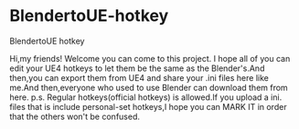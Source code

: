 # BlendertoUE-hotkey
BlendertoUE hotkey

Hi,my friends!
Welcome you can come to this project.
I hope all of you can edit your UE4 hotkeys to let them be the same as the Blender's.And then,you can export them from UE4 and share your .ini files here like me.And then,everyone who used to use Blender can download them from here.
p.s. Regular hotkeys(official hotkeys) is allowed.If you upload a ini. files that is include personal-set hotkeys,I hope you can MARK IT in order that the others won't be confused.
